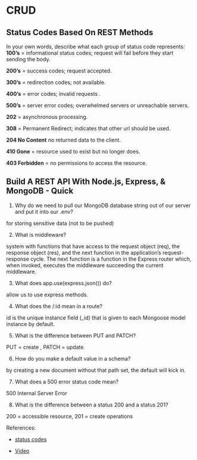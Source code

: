 # CRUD

## Status Codes Based On REST Methods

In your own words, describe what each group of status code represents:
**100’s** =  informational status codes; request will fail before they start sending the body.

**200’s** = success codes; request accepted.

**300’s** = redirection codes; not available.

**400’s** = error codes; invalid requests .

**500’s** = server error codes; overwhelmed servers or unreachable servers.

**202** = asynchronous processing.

**308** =  Permanent Redirect; indicates that other url should be used.

**204 No Content** no returned data to the client.

**410 Gone** = resource used to exist but no longer does.

**403 Forbidden** = no permissions to access the resource.

## Build A REST API With Node.js, Express, & MongoDB - Quick

1. Why do we need to pull our MongoDB database string out of our server and put it into our .env?

 for storing sensitive data (not to be pushed)

2. What is middleware?

system with functions that have access to the request object (req), the response object (res), and the next function in the application’s request-response cycle. The next function is a function in the Express router which, when invoked, executes the middleware succeeding the current middleware.

3. What does app.use(express.json()) do? 

allow us to use express methods.

4. What does the /:id mean in a route?

id is the unique instance field (_id) that is given to each Mongoose model instance by default.

5. What is the difference between PUT and PATCH?

PUT = create , PATCH = update

6. How do you make a default value in a schema? 

by creating a new document without that path set, the default will kick in.

7. What does a 500 error status code mean? 

500 Internal Server Error

8. What is the difference between a status 200 and a status 201?

200 =  accessible  resource, 201 = create operations


References:

* [status codes](https://www.moesif.com/blog/technical/api-design/Which-HTTP-Status-Code-To-Use-For-Every-CRUD-App/)

* [Video](https://www.youtube.com/channel/UCFbNIlppjAuEX4znoulh0Cw)